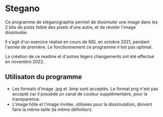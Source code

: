 # Stegano
Ce programme de stéganographie permet de dissimuler une image dans les 2 bits de poids faible des pixels d'une autre, et de réveler l'image dissimulée. 

Il s'agit d'un exercice réalisé en cours de NSI, en octobre 2021, pendant l'année de première. Le fonctionnement ce programme n'est pas optimal.

La création de ce readme et d'autres légers changements ont été effectué en novembre 2022.

## Utilisaton du programme
* Les formats d'image .jpg et .bmp sont acceptés. Le format png n'est pas accepté car il possède un canal de couleur supplémentaire, pour la transparence.
* L'image hôte et l'image invitée, utilisées pour la dissimulation, doivent faire la même taille (la même définition).
